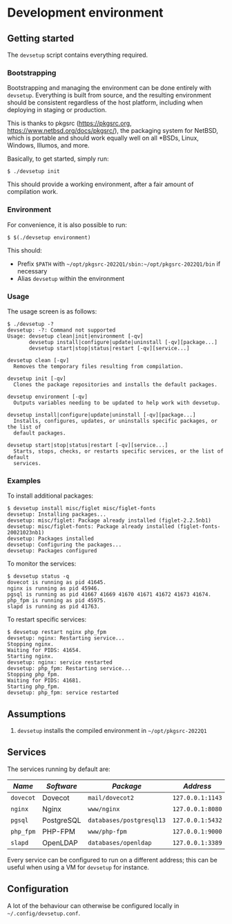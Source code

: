 # Development environment

## Getting started

The `devsetup` script contains everything required.

### Bootstrapping

Bootstrapping and managing the environment can be done entirely with `devsetup`.
Everything is built from source, and the resulting environment should be
consistent regardless of the host platform, including when deploying in staging
or production.

This is thanks to pkgsrc (https://pkgsrc.org,
https://www.netbsd.org/docs/pkgsrc/), the packaging system for NetBSD, which is
portable and should work equally well on all \*BSDs, Linux, Windows, Illumos,
and more.

Basically, to get started, simply run:

```shell-session
$ ./devsetup init
```

This should provide a working environment, after a fair amount of compilation
work.

### Environment

For convenience, it is also possible to run:

```shell-session
$ $(./devsetup environment)
```
    
This should:

* Prefix `$PATH` with `~/opt/pkgsrc-2022Q1/sbin:~/opt/pkgsrc-2022Q1/bin` if
  necessary
* Alias `devsetup` within the environment

### Usage

The usage screen is as follows:

```shell-session
$ ./devsetup -?
devsetup: -?: Command not supported
Usage: devsetup clean|init|environment [-qv]
       devsetup install|configure|update|uninstall [-qv][package...]
       devsetup start|stop|status|restart [-qv][service...]

devsetup clean [-qv]
  Removes the temporary files resulting from compilation.

devsetup init [-qv]
  Clones the package repositories and installs the default packages.

devsetup environment [-qv]
  Outputs variables needing to be updated to help work with devsetup.

devsetup install|configure|update|uninstall [-qv][package...]
  Installs, configures, updates, or uninstalls specific packages, or the list of
  default packages.

devsetup start|stop|status|restart [-qv][service...]
  Starts, stops, checks, or restarts specific services, or the list of default
  services.
```

### Examples

To install additional packages:

```shell-session
$ devsetup install misc/figlet misc/figlet-fonts
devsetup: Installing packages...
devsetup: misc/figlet: Package already installed (figlet-2.2.5nb1)
devsetup: misc/figlet-fonts: Package already installed (figlet-fonts-20021023nb1)
devsetup: Packages installed
devsetup: Configuring the packages...
devsetup: Packages configured
```

To monitor the services:

```shell-session
$ devsetup status -q
dovecot is running as pid 41645.
nginx is running as pid 45946.
pgsql is running as pid 41667 41669 41670 41671 41672 41673 41674.
php_fpm is running as pid 45975.
slapd is running as pid 41763.
```

To restart specific services:

```shell-session
$ devsetup restart nginx php_fpm
devsetup: nginx: Restarting service...
Stopping nginx.
Waiting for PIDS: 41654.
Starting nginx.
devsetup: nginx: service restarted
devsetup: php_fpm: Restarting service...
Stopping php_fpm.
Waiting for PIDS: 41681.
Starting php_fpm.
devsetup: php_fpm: service restarted
```

## Assumptions

1. `devsetup` installs the compiled environment in `~/opt/pkgsrc-2022Q1`

## Services

The services running by default are:

| *Name*    | *Software* | *Package*                | *Address*        | *Comments*                                           |
| --------- | ---------- | ------------------------ | ---------------- | ---------------------------------------------------- |
| `dovecot` | Dovecot    | `mail/dovecot2`          | `127.0.0.1:1143` | [webmail](http://127.0.0.1:8080/webmail)             |
| `nginx`   | Nginx      | `www/nginx`              | `127.0.0.1:8080` | [default page](http://127.0.0.1:8080)                |
| `pgsql`   | PostgreSQL | `databases/postgresql13` | `127.0.0.1:5432` | [administration](http://127.0.0.1:8080/phppgadmin)   |
| `php_fpm` | PHP-FPM    | `www/php-fpm`            | `127.0.0.1:9000` | Fast CGI                                             |
| `slapd`   | OpenLDAP   | `databases/openldap`     | `127.0.0.1:3389` | [administration](http://127.0.0.1:8080/phpldapadmin) |

Every service can be configured to run on a different address; this can be
useful when using a VM for `devsetup` for instance.

## Configuration

A lot of the behaviour can otherwise be configured locally in
`~/.config/devsetup.conf`.

